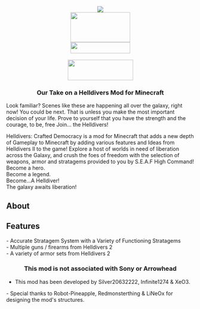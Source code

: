 <br>
<br>
<div align="center">
  <a><img src="https://cdn.modrinth.com/data/cached_images/d7d668bd1d5d749e48cc0ca8beefe853fbf16fe6.png"></a>
<br>
  <a href="https://www.youtube.com/@Infinite1274-v1y"><img src="https://cdn.pixabay.com/photo/2020/07/15/21/04/subscribe-5408999_640.png" width="160" height="80"></a>
<br>
  <a href="https://modrinth.com/mod/helldivers-crafted-democracy"><img src="https://cdn2.steamgriddb.com/logo_thumb/7246274686efd0f0309184fed45ee310.png" width="160" height="30"></a>
<br>
<br>
  <a href="https://www.curseforge.com/minecraft/mc-mods/helldivers-crafted-democracy"><img src="https://cappack.page/assets/DlOnCurseforge-BnEPKQSD.png" width="175" height="55"></a>
<h3>Our Take on a Helldivers Mod for Minecraft </h3>
</div>

Look familiar? Scenes like these are happening all over the galaxy, right now! You could be next.
That is unless you make the most important decision of your life.
Prove to yourself that you have the strength and the courage, to be, free
Join... the Helldivers!

<div>
Helldivers: Crafted Democracy is a mod for Minecraft that adds a new depth of Gameplay to Minecraft by adding various features and Ideas from Helldivers II to the game!
Explore a host of worlds in need of liberation across the Galaxy, and crush the foes of freedom with the selection of weapons,
armor and stratagems provided to you by S.E.A.F High Command!<br>
Become a hero.<br>Become a legend.<br>Become...A Helldiver!<br>The galaxy awaits liberation!
</div>
<h2>About</h2>

<h2>Features</h2>
- Accurate Stratagem System with a Variety of Functioning Stratagems<br>
- Multiple guns / firearms from Helldivers 2<br>
- A variety of armor sets from Helldivers 2<br>

<div align="center">
<h3>This mod is not associated with Sony or Arrowhead</h3>

</div>

- This mod has been developed by Silver20632222, Infinite1274 & XeO3.
<div> 
- Special thanks to Robot-Pineapple, Redmonsterthing & LiNeOx for designing the mod's structures.
</div>